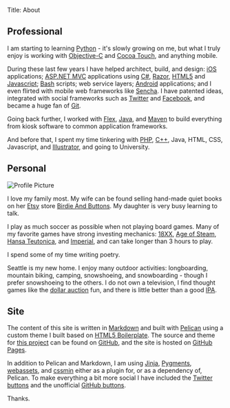 Title: About

Professional
----------

I am starting to learning [Python][] - it's slowly growing on me, but what I
truly enjoy is working with [Objective-C][] and [Cocoa Touch][], and anything
mobile.

During these last few years I have helped architect, build, and design: [iOS][]
applications; [ASP.NET MVC][] applications using [C#][], [Razor][], [HTML5][]
and [Javascript][]; [Bash][] scripts; web service layers; [Android][]
applications; and I even flirted with mobile web frameworks like [Sencha][].
I have patented ideas, integrated with social frameworks such as [Twitter][] and
[Facebook][], and became a huge fan of [Git][].

Going back further, I worked with [Flex][], [Java][], and [Maven][] to build
everything from kiosk software to common application frameworks.

And before that, I spent my time tinkering with [PHP][], [C++][], Java, HTML,
CSS, Javascript, and [Illustrator][], and going to University.

Personal
----------

![Profile Picture][]

I love my family most. My wife can be found selling hand-made quiet books on her
[Etsy][] store [Birdie And Buttons][]. My daughter is very busy learning to
talk.

I play as much soccer as possible when not playing board games. Many of my
favorite games have strong investing mechanics: [18XX][], [Age of Steam][],
[Hansa Teutonica][], and [Imperial][], and can take longer than 3 hours to play.

I spend some of my time writing poetry.

Seattle is my new home. I enjoy many outdoor activities: longboarding, mountain
biking, camping, snowshoeing, and snowboarding - though I prefer snowshoeing to
the others. I do not own a television, I find thought games like the
[dollar auction][] fun, and there is little better than a good [IPA][].

Site
----------

The content of this site is written in [Markdown][] and built with [Pelican][]
using a custom theme I built based on [HTML5 Boilerplate][]. The source and
theme for [this project][] can be found on [GitHub][], and the site is hosted
on [GitHub Pages][].

In addition to Pelican and Markdown, I am using [Jinja][], [Pygments][],
[webassets][], and [cssmin][] either as a plugin for, or as a dependency of,
Pelican. To make everything a bit more social I have included the
[Twitter buttons][] and the unofficial [GitHub buttons][].

Thanks.

[profile picture]: /theme/images/profile-picture.png "Profile Picture"

[android]: http://developer.android.com "Android"
[asp.net mvc]: http://www.asp.net/mvc "ASP.NET MVC"
[bash]: http://www.gnu.org/software/bash/manual/bashref.html "Bash"
[cocoa touch]: https://developer.apple.com/technologies/ios/cocoa-touch.html "Cocoa Touch"
[c#]: http://msdn.microsoft.com/en-us/vstudio/hh341490.aspx "C#"
[c++]: http://www.cplusplus.com "C++"
[facebook]: https://developers.facebook.com "Facebook"
[flex]: http://www.adobe.com/products/flex.html "Flex"
[git]: http://git-scm.com "Git"
[html5]: http://www.w3schools.com/html5/ "HTML5"
[illustrator]: http://www.adobe.com/products/illustrator.html "Illustrator"
[iOS]: http://developer.apple.com/technologies/ios/ "iOS"
[java]: http://www.oracle.com/technetwork/java/index.html "Java"
[javascript]: http://www.w3schools.com/js/ "Javascript"
[maven]: http://maven.apache.org "Maven"
[objective-c]: http://developer.apple.com/library/mac/#documentation/Cocoa/Conceptual/ProgrammingWithObjectiveC/Introduction/Introduction.html "Objective-C"
[php]: http://php.net "PHP"
[python]: http://www.python.org "Python"
[razor]: http://www.asp.net/web-pages/tutorials/basics/2-introduction-to-asp-net-web-programming-using-the-razor-syntax "Razor"
[sencha]: http://www.sencha.com "Sencha"
[twitter]: http://dev.twitter.com/ "Twitter"

[18xx]: http://boardgamegeek.com/wiki/page/18xx "18XX"
[age of steam]: http://boardgamegeek.com/boardgame/4098/age-of-steam "Age of Steam"
[birdie and buttons]: http://www.etsy.com/shop/BirdieAndButtons "Birdie And Buttons"
[dollar auction]: http://en.wikipedia.org/wiki/Dollar_auction "Dollar Auction"
[etsy]: http://www.etsy.com "Etsy"
[hansa teutonica]: http://boardgamegeek.com/boardgame/43015/hansa-teutonica "Hansa Teutonica"
[imperial]: http://boardgamegeek.com/boardgame/24181/imperial "Imperial"
[ipa]: http://en.wikipedia.org/wiki/India_Pale_Ale "IPA"

[cssmin]: https://github.com/zacharyvoase/cssmin "cssmin"
[github]: http://github.com "GitHub"
[github buttons]: http://ghbtns.com "GitHub Buttons"
[github pages]: http://pages.github.com "GitHub Pages"
[html5 boilerplate]: http://html5boilerplate.com "HTML5 Boilerplate"
[jinja]: http://jinja.pocoo.org "Jinja"
[markdown]: http://daringfireball.net/projects/markdown/ "Markdown"
[pelican]: http://blog.getpelican.com "Pelican"
[pygments]: http://pygments.org "Pygments"
[this project]: https://github.com/michaelreneer/michaelreneer.github.com "This Project"
[twitter buttons]: https://twitter.com/about/resources/buttons "Twitter Buttons"
[webassets]: https://github.com/miracle2k/webassets "webassets"
